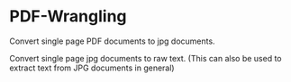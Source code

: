 # PDF-Wrangling
Convert single page PDF documents to jpg documents.

Convert single page jpg documents to raw text.
(This can also be used to extract text from JPG documents in general)
